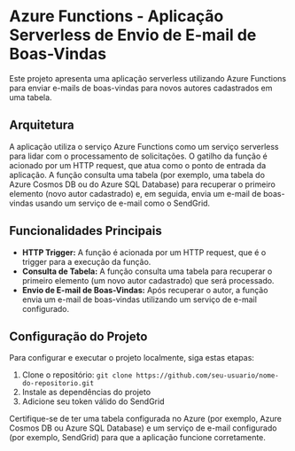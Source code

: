# Azure Functions - Aplicação Serverless de Envio de E-mail de Boas-Vindas

Este projeto apresenta uma aplicação serverless utilizando Azure Functions para enviar e-mails de boas-vindas para novos autores cadastrados em uma tabela.

## Arquitetura

A aplicação utiliza o serviço Azure Functions como um serviço serverless para lidar com o processamento de solicitações. O gatilho da função é acionado por um HTTP request, que atua como o ponto de entrada da aplicação. A função consulta uma tabela (por exemplo, uma tabela do Azure Cosmos DB ou do Azure SQL Database) para recuperar o primeiro elemento (novo autor cadastrado) e, em seguida, envia um e-mail de boas-vindas usando um serviço de e-mail como o SendGrid.

## Funcionalidades Principais

- **HTTP Trigger:** A função é acionada por um HTTP request, que é o trigger para a execução da função.
- **Consulta de Tabela:** A função consulta uma tabela para recuperar o primeiro elemento (um novo autor cadastrado) que será processado.
- **Envio de E-mail de Boas-Vindas:** Após recuperar o autor, a função envia um e-mail de boas-vindas utilizando um serviço de e-mail configurado.

## Configuração do Projeto

Para configurar e executar o projeto localmente, siga estas etapas:

1. Clone o repositório: `git clone https://github.com/seu-usuario/nome-do-repositorio.git`
2. Instale as dependências do projeto
3. Adicione seu token válido do SendGrid

Certifique-se de ter uma tabela configurada no Azure (por exemplo, Azure Cosmos DB ou Azure SQL Database) e um serviço de e-mail configurado (por exemplo, SendGrid) para que a aplicação funcione corretamente.
